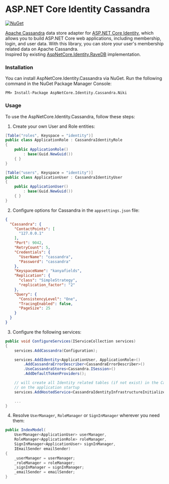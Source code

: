 # ASP.NET Core Identity Cassandra

[![NuGet](https://img.shields.io/nuget/v/AspNetCore.Identity.Cassandra.Niki.svg?style=flat-square&label=nuget)](https://www.nuget.org/packages/AspNetCore.Identity.Cassandra.Niki/)

[Apache Cassandra](https://cassandra.apache.org/) data store adapter for [ASP.NET Core Identity](https://github.com/dotnet/aspnetcore/tree/main/src/Identity), which allows you to build ASP.NET Core web applications, including membership, login, and user data. With this library, you can store your user's membership related data on Apache Cassandra.  
Inspired by existing [AspNetCore.Identity.RaveDB](https://github.com/ElemarJR/AspNetCore.Identity.RavenDB) implementation.

### Installation

You can install AspNetCore.Identity.Cassandra via NuGet. Run the following command in the NuGet Package Manager Console:
```code
PM> Install-Package AspNetCore.Identity.Cassandra.Niki
```

### Usage

To use the AspNetCore.Identity.Cassandra, follow these steps:

1. Create your own User and Role entities:
```csharp
[Table("roles", Keyspace = "identity")]
public class ApplicationRole : CassandraIdentityRole
{
    public ApplicationRole()
        : base(Guid.NewGuid())
    { }
}

[Table("users", Keyspace = "identity")]
public class ApplicationUser : CassandraIdentityUser
{
    public ApplicationUser()
        : base(Guid.NewGuid())
    { }
}
```

2. Configure options for Cassandra in the `appsettings.json` file:
```json
{
  "Cassandra": {
    "ContactPoints": [
      "127.0.0.1"
    ],
    "Port": 9042,
    "RetryCount": 5,
    "Credentials": {
      "UserName": "cassandra",
      "Password": "cassandra"
    },
    "KeyspaceName": "kanyafields",
    "Replication": {
      "class": "SimpleStrategy",
      "replication_factor": "2"
    },
    "Query": {
      "ConsistencyLevel": "One",
      "TracingEnabled": false,
      "PageSize": 25
    }
  }
}
```

3. Configure the following services:
```csharp
public void ConfigureServices(IServiceCollection services)
{
    services.AddCassandra(Configuration);

    services.AddIdentity<ApplicationUser, ApplicationRole>()
        .AddCassandraErrorDescriber<CassandraErrorDescriber>()
        .UseCassandraStores<Cassandra.ISession>()
        .AddDefaultTokenProviders();

    // will create all Identity related tables (if not exist) in the Cassandra database
    // on the application startup
    services.AddHostedService<CassandraIdentityInfrastructureInitializer<ApplicationUser, ApplicationRole>>();

    ...
}
```

4. Resolve `UserManager`, `RoleManager` or `SignInManager` wherever you need them:
```csharp
public IndexModel(
    UserManager<ApplicationUser> userManager,
    RoleManager<ApplicationRole> roleManager,
    SignInManager<ApplicationUser> signInManager,
    IEmailSender emailSender)
{
    _userManager = userManager;
    _roleManager = roleManager;
    _signInManager = signInManager;
    _emailSender = emailSender;
}
```
